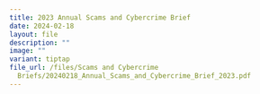 ```yaml
---
title: 2023 Annual Scams and Cybercrime Brief
date: 2024-02-18
layout: file
description: ""
image: ""
variant: tiptap
file_url: /files/Scams and Cybercrime
  Briefs/20240218_Annual_Scams_and_Cybercrime_Brief_2023.pdf
---
```

